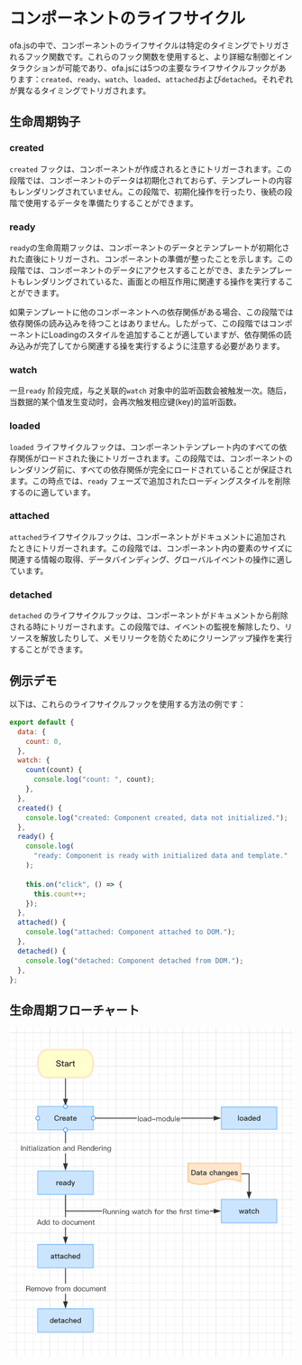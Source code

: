 # コンポーネントのライフサイクル

ofa.jsの中で、コンポーネントのライフサイクルは特定のタイミングでトリガされるフック関数です。これらのフック関数を使用すると、より詳細な制御とインタラクションが可能であり、ofa.jsには5つの主要なライフサイクルフックがあります：`created`、`ready`、`watch`、`loaded`、`attached`および`detached`。それぞれが異なるタイミングでトリガされます。

## 生命周期钩子

### created

`created` フックは、コンポーネントが作成されるときにトリガーされます。この段階では、コンポーネントのデータは初期化されておらず、テンプレートの内容もレンダリングされていません。この段階で、初期化操作を行ったり、後続の段階で使用するデータを準備たりすることができます。

### ready

`ready`の生命周期フックは、コンポーネントのデータとテンプレートが初期化された直後にトリガーされ、コンポーネントの準備が整ったことを示します。この段階では、コンポーネントのデータにアクセスすることができ、またテンプレートもレンダリングされているた、画面との相互作用に関連する操作を実行することができます。

如果テンプレートに他のコンポーネントへの依存関係がある場合、この段階では依存関係の読み込みを待つことはありません。したがって、この段階ではコンポーネントにLoadingのスタイルを追加することが適していますが、依存関係の読み込みが完了してから関連する操を実行するように注意する必要があります。

### watch

一旦`ready` 阶段完成，与之关联的`watch` 对象中的监听函数会被触发一次。随后，当数据的某个值发生变动时，会再次触发相应键(key)的监听函数。

### loaded

`loaded` ライフサイクルフックは、コンポーネントテンプレート内のすべての依存関係がロードされた後にトリガーされます。この段階では、コンポーネントのレンダリング前に、すべての依存関係が完全にロードされていることが保証されます。この時点では、`ready` フェーズで追加されたローディングスタイルを削除するのに適しています。

### attached

`attached`ライフサイクルフックは、コンポーネントがドキュメントに追加されたときにトリガーされます。この段階では、コンポーネント内の要素のサイズに関連する情報の取得、データバインディング、グローバルイベントの操作に適しています。

### detached

`detached` のライフサイクルフックは、コンポーネントがドキュメントから削除される時にトリガーされます。この段階では、イベントの監視を解除したり、リソースを解放したりして、メモリリークを防ぐためにクリーンアップ操作を実行することができます。

## 例示デモ

以下は、これらのライフサイクルフックを使用する方法の例です：

```javascript
export default {
  data: {
    count: 0,
  },
  watch: {
    count(count) {
      console.log("count: ", count);
    },
  },
  created() {
    console.log("created: Component created, data not initialized.");
  },
  ready() {
    console.log(
      "ready: Component is ready with initialized data and template."
    );

    this.on("click", () => {
      this.count++;
    });
  },
  attached() {
    console.log("attached: Component attached to DOM.");
  },
  detached() {
    console.log("detached: Component detached from DOM.");
  },
};
```

## 生命周期フローチャート

<img src="../../../publics/life-cycle.png" width="512" />
